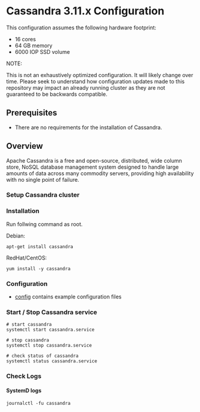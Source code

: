 Cassandra 3.11.x Configuration 
==============================

This configuration assumes the following hardware footprint:

- 16 cores
- 64 GB memory
- 6000 IOP SSD volume

NOTE:

This is not an exhaustively optimized configuration. It will likely change over time. Please seek to understand how configuration updates made to this repository may impact an already running cluster as they are not guaranteed to be backwards compatible.

## Prerequisites

- There are no requirements for the installation of Cassandra. 

## Overview

Apache Cassandra is a free and open-source, distributed, wide column store, NoSQL database management system designed to handle large amounts of data across many commodity servers, providing high availability with no single point of failure. 

### Setup Cassandra cluster

### Installation

Run follwing command as root. 

Debian:
```
apt-get install cassandra
```

RedHat/CentOS:
```
yum install -y cassandra
```

### Configuration

- [config](config) contains example configuration files

### Start / Stop Cassandra service

```
# start cassandra
systemctl start cassandra.service

# stop cassandra
systemctl stop cassandra.service

# check status of cassandra
systemctl status cassandra.service
```

### Check Logs

#### SystemD logs

```
journalctl -fu cassandra
```